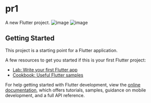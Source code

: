 # pr1

A new Flutter project.
![image](https://github.com/user-attachments/assets/302462eb-c7f8-4ceb-8488-102f2e3aa949)
![image](https://github.com/user-attachments/assets/88188b53-3be1-47a0-89eb-4cb42f4b9525)

## Getting Started

This project is a starting point for a Flutter application.

A few resources to get you started if this is your first Flutter project:

- [Lab: Write your first Flutter app](https://docs.flutter.dev/get-started/codelab)
- [Cookbook: Useful Flutter samples](https://docs.flutter.dev/cookbook)

For help getting started with Flutter development, view the
[online documentation](https://docs.flutter.dev/), which offers tutorials,
samples, guidance on mobile development, and a full API reference.
